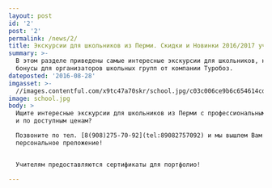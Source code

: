 ```yaml
---
layout: post
id: '2'
post: '2'
permalink: /news/2/
title: Экскурсии для школьников из Перми. Скидки и Новинки 2016/2017 учебного года.
summary: >-
  В этом разделе приведены самые интересные экскурсии для школьников, новинки и
  бонусы для организаторов школьных групп от компании Туробоз.
dateposted: '2016-08-28'
imgasset: >-
  //images.contentful.com/x9tc47a70skr/school.jpg/c03c006ce9b6c654614cde37d57e7c86/school.jpg
image: school.jpg
body: >
  Ищите интересные экскурсии для школьников из Перми с профессиональными гидами
  и по доступным ценам?

  Позвоните по тел. [8(908)275-70-92](tel:89082757092) и мы вышлем Вам
  персональное преложение!


  Учителям предоставляются сертификаты для портфолио!

---
```

